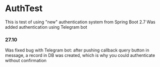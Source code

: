 # AuthTest
This is test of using "new" authentication system from Spring Boot 2.7
Was added authentication using Telegram bot
### 27.10 
Was fixed bug with Telegram bot: after pushing callback query button in message, a record in DB was created, which is why you could authenticate without confirmation
